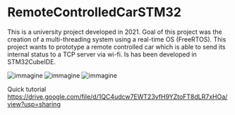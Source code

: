 # RemoteControlledCarSTM32
This is a university project developed in 2021. Goal of this project was the creation of a multi-threading system using a real-time OS (FreeRTOS).
This project wants to prototype a remote controlled car which is able to send its internal status to a TCP server via wi-fi.
Is has been developed in STM32CubeIDE.

![immagine](https://user-images.githubusercontent.com/53477832/176730900-061364dc-1894-45bc-8901-c364d6452784.png)
![immagine](https://user-images.githubusercontent.com/53477832/176731147-473e9ce4-d681-467a-b602-6103d806b803.png)
![immagine](https://user-images.githubusercontent.com/53477832/176731639-a90966cc-2aa6-446e-a87c-36d1008ad748.png)

Quick tutorial
https://drive.google.com/file/d/1QC4udcw7EWT23yfH9YZtoFT8dLR7xHOa/view?usp=sharing
